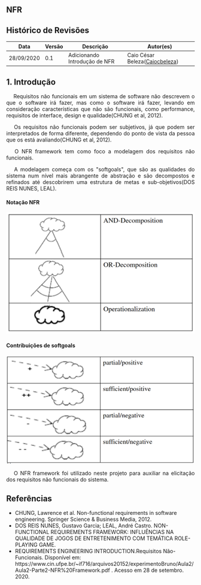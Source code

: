 ## NFR

## Histórico de Revisões

<table>
  <thead>
    <tr>
      <th>Data</th>
      <th>Versão</th>
      <th>Descrição</th>
      <th>Autor(es)</th>
    </tr>
  </thead>

  <tbody>
    <tr>
      <td>28/09/2020</td>
      <td>0.1</td>
      <td>Adicionando Introdução de NFR</td>
      <td>
        Caio César Beleza(<a target="blank" href="https://github.com/Caiocbeleza">Caiocbeleza</a>)
      </td>
    </tr>

  </tbody>
</table>


## 1. Introdução

<p align="justify">&emsp;
Requisitos não funcionais em um sistema de software não descrevem o que o software irá fazer, mas como o software irá fazer, levando em consideração características que não são funcionais, como performance, requisitos de interface, design e qualidade(CHUNG et al, 2012).
</p>
<p align="justify">&emsp;
Os requisitos não funcionais podem ser subjetivos, já que podem ser interpretados de forma diferente, dependendo do ponto de vista da pessoa que os está avaliando(CHUNG et al, 2012).
</p>
<p align="justify">&emsp;
O NFR framework tem como foco a modelagem dos requisitos não funcionais.
</p>
<p align="justify">&emsp;
A modelagem começa com os "softgoals", que são as qualidades do sistema num nível mais abrangente de abstração e são decompostos e refinados até descobrirem uma estrutura de metas e sub-objetivos(DOS REIS NUNES, LEAL).
</p>

#### Notação NFR

![notação nfr](../images/UML/notacaoNFR.png)

#### Contribuições de softgoals

![contribuição nfr](../images/UML/contribuicoesNFR.png)

<p align="justify">&emsp;
O NFR framework foi utilizado neste projeto para auxiliar na elicitação dos requisitos não funcionais do sistema.
</p>



## Referências
<ul>
<li>
CHUNG, Lawrence et al. Non-functional requirements in software engineering. Springer Science & Business Media, 2012.</li>
<li>
DOS REIS NUNES, Gustavo Garcia; LEAL, André Castro. NON-FUNCTIONAL REQUIREMENTS FRAMEWORK: INFLUÊNCIAS NA​​​​ QUALIDADE DE JOGOS DE ENTRETENIMENTO COM TEMÁTICA​​ ROLE-PLAYING GAME.
</li>
<li>
REQUIREMENTS ENGINEERING INTRODUCTION.Requisitos Não-Funcionais. Disponível em: https://www.cin.ufpe.br/~if716/arquivos20152/experimentoBruno/Aula2/Aula2-Parte2-NFR%20Framework.pdf . Acesso em 28 de setembro. 2020.
</li>
</ul>
